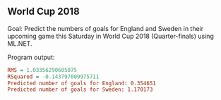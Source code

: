 ## World Cup 2018

Goal: Predict the numbers of goals for England and Sweden in their upcoming game this Saturday in World Cup 2018 (Quarter-finals) using ML.NET.

Program output:
``` ini
RMS = 1.03356290605075
RSquared = -0.143797009975711
Predicted number of goals for England: 0.354651
Predicted number of goals for Sweden: 1.170173
```